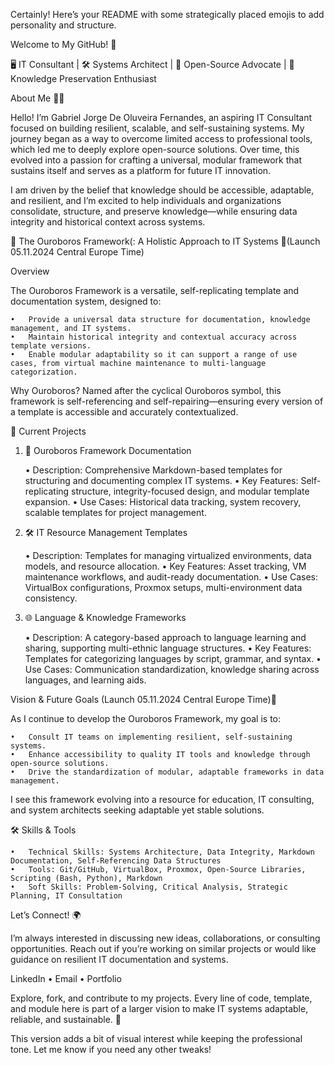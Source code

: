 Certainly! Here’s your README with some strategically placed emojis to add personality and structure.

Welcome to My GitHub! 👋

🖥️ IT Consultant | 🛠️ Systems Architect | 🌱 Open-Source Advocate | 📜 Knowledge Preservation Enthusiast

About Me 🧑‍💻

Hello! I’m Gabriel Jorge De Oluveira Fernandes, an aspiring IT Consultant focused on building resilient, scalable, and self-sustaining systems. My journey began as a way to overcome limited access to professional tools, which led me to deeply explore open-source solutions. Over time, this evolved into a passion for crafting a universal, modular framework that sustains itself and serves as a platform for future IT innovation.

I am driven by the belief that knowledge should be accessible, adaptable, and resilient, and I’m excited to help individuals and organizations consolidate, structure, and preserve knowledge—while ensuring data integrity and historical context across systems.

🌌 The Ouroboros Framework(: A Holistic Approach to IT Systems 🐍(Launch 05.11.2024 Central Europe Time)

Overview

The Ouroboros Framework is a versatile, self-replicating template and documentation system, designed to:

	•	Provide a universal data structure for documentation, knowledge management, and IT systems.
	•	Maintain historical integrity and contextual accuracy across template versions.
	•	Enable modular adaptability so it can support a range of use cases, from virtual machine maintenance to multi-language categorization.

Why Ouroboros?
Named after the cyclical Ouroboros symbol, this framework is self-referencing and self-repairing—ensuring every version of a template is accessible and accurately contextualized.

🚀 Current Projects

1. 📜 Ouroboros Framework Documentation

	•	Description: Comprehensive Markdown-based templates for structuring and documenting complex IT systems.
	•	Key Features: Self-replicating structure, integrity-focused design, and modular template expansion.
	•	Use Cases: Historical data tracking, system recovery, scalable templates for project management.

2. 🛠️ IT Resource Management Templates

	•	Description: Templates for managing virtualized environments, data models, and resource allocation.
	•	Key Features: Asset tracking, VM maintenance workflows, and audit-ready documentation.
	•	Use Cases: VirtualBox configurations, Proxmox setups, multi-environment data consistency.

3. 🌐 Language & Knowledge Frameworks

	•	Description: A category-based approach to language learning and sharing, supporting multi-ethnic language structures.
	•	Key Features: Templates for categorizing languages by script, grammar, and syntax.
	•	Use Cases: Communication standardization, knowledge sharing across languages, and learning aids.

Vision & Future Goals (Launch 05.11.2024 Central Europe Time)🔭

As I continue to develop the Ouroboros Framework, my goal is to:

	•	Consult IT teams on implementing resilient, self-sustaining systems.
	•	Enhance accessibility to quality IT tools and knowledge through open-source solutions.
	•	Drive the standardization of modular, adaptable frameworks in data management.

I see this framework evolving into a resource for education, IT consulting, and system architects seeking adaptable yet stable solutions.

🛠️ Skills & Tools

	•	Technical Skills: Systems Architecture, Data Integrity, Markdown Documentation, Self-Referencing Data Structures
	•	Tools: Git/GitHub, VirtualBox, Proxmox, Open-Source Libraries, Scripting (Bash, Python), Markdown
	•	Soft Skills: Problem-Solving, Critical Analysis, Strategic Planning, IT Consultation

Let’s Connect! 🌍

I’m always interested in discussing new ideas, collaborations, or consulting opportunities. Reach out if you’re working on similar projects or would like guidance on resilient IT documentation and systems.

LinkedIn • Email • Portfolio

Explore, fork, and contribute to my projects. Every line of code, template, and module here is part of a larger vision to make IT systems adaptable, reliable, and sustainable. 🌱

This version adds a bit of visual interest while keeping the professional tone. Let me know if you need any other tweaks!
<!---
Gabriel-De-Oliveira900/Gabriel-De-Oliveira900 is a ✨ special ✨ repository because its `README.md` (this file) appears on your GitHub profile.
You can click the Preview link to take a look at your changes.
--->
